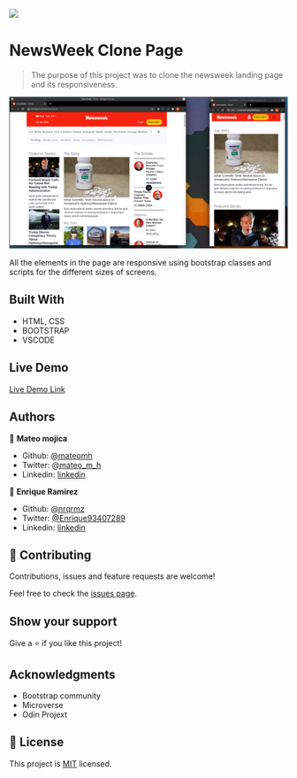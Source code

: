 ![](https://img.shields.io/badge/Microverse-blueviolet)

# NewsWeek Clone Page

> The purpose of this project was to clone the newsweek landing page and its responsiveness.

![screenshot](./app_screenshot.png)

All the elements in the page are responsive using bootstrap classes and scripts for the different sizes of screens.

## Built With

- HTML, CSS
- BOOTSTRAP
- VSCODE

## Live Demo

[Live Demo Link](https://raw.githack.com/mateomh/newsweek-clone/newsweek-page/index.html)


## Authors

👤 **Mateo mojica**

- Github: [@mateomh](https://github.com/mateomh)
- Twitter: [@mateo_m_h](https://twitter.com/mateo_m_h)
- Linkedin: [linkedin](https://linkedin.com/mateo_mojica_hernandez)

👤 **Enrique Ramirez**

- Github: [@nrqrmz]( https://github.com/nrqrmz)
- Twitter: [@Enrique93407289 ](https://twitter.com/Enrique93407289)
- Linkedin: [linkedin](https://www.linkedin.com/in/enrique-ramirez-6157b11aa/)

## 🤝 Contributing

Contributions, issues and feature requests are welcome!

Feel free to check the [issues page](issues/).

## Show your support

Give a ⭐️ if you like this project!

## Acknowledgments

- Bootstrap community
- Microverse
- Odin Projext

## 📝 License

This project is [MIT](lic.url) licensed.
